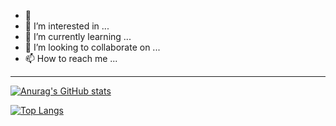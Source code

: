 - 👋 
- 👀 I’m interested in ...
- 🌱 I’m currently learning ...
- 💞️ I’m looking to collaborate on ...
- 📫 How to reach me ...

<!---
xiaoZ-zhao/xiaoZ-zhao is a ✨ special ✨ repository because its `README.md` (this file) appears on your GitHub profile.
You can click the Preview link to take a look at your changes.
--->
-----
[![Anurag's GitHub stats](https://github-readme-stats.vercel.app/api?username=xiaoZ-zhao&count_private=true&show_icons=true&theme=vue&custom_tite=)](https://github.com/anuraghazra/github-readme-stats)


[![Top Langs](https://github-readme-stats.vercel.app/api/top-langs/?username=xiaoZ-zhao)](https://github.com/anuraghazra/github-readme-stats)



